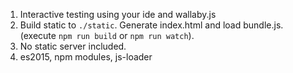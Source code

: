 1. Interactive testing using your ide and wallaby.js
2. Build static to `./static`. Generate index.html and load bundle.js. (execute `npm run build` or `npm run watch`).
3. No static server included.
4. es2015, npm modules, js-loader
